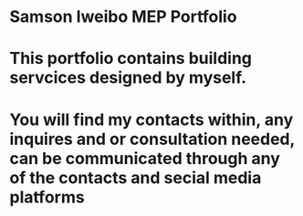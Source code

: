 # Samson Iweibo MEP Portfolio
# This portfolio contains building servcices designed by myself.
# You will find my contacts within, any inquires and or consultation needed, can be communicated through any of the contacts and secial media platforms
